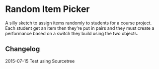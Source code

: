 # Random Item Picker

A silly sketch to assign items randomly to students for a course project. Each student get an item then they're put in pairs and they must create a performance based on a switch they build using the two objects.

## Changelog

2015-07-15 Test using Sourcetree